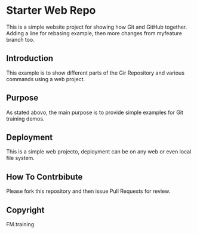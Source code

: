 # Starter Web Repo

This is a simple website project for showing how Git and GitHub together.
Adding a line for rebasing example, then more changes from myfeature branch too.
## Introduction

This example is to show different parts of the Gir Repository and various commands using a web project.

## Purpose

As stated abovo, the main purpose is to provide simple examples for Git training demos.

## Deployment

This is a simple web projecto, deployment can be on any web or even local file system.

## How To Contrbibute

Please fork this repository and then issue Pull Requests for review.

## Copyright
FM.training
